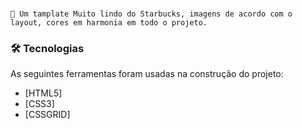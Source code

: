 # <h4 align="center"> 
	🚀 Um tamplate Muito lindo do Starbucks, imagens de acordo com o layout, cores em harmonia em todo o projeto.
</h4>


### 🛠 Tecnologias

As seguintes ferramentas foram usadas na construção do projeto:

- [HTML5]
- [CSS3]
- [CSSGRID]